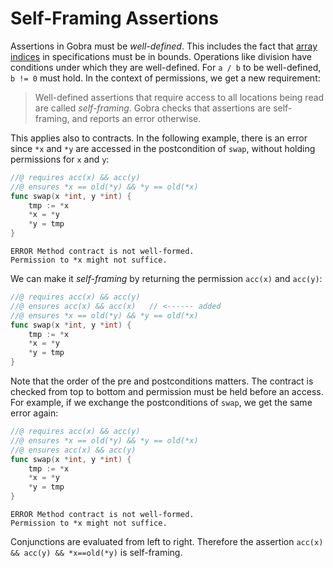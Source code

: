 # Self-Framing Assertions

Assertions in Gobra must be _well-defined_.
This includes the fact that [array indices](./basic-array.md) in specifications must be in bounds.
Operations like division have conditions under which they are well-defined.
For `a / b` to be well-defined, `b != 0` must hold.
In the context of permissions, we get a new requirement:

> Well-defined assertions that require access to all locations being read are called _self-framing_.
> Gobra checks that assertions are self-framing, and reports an error otherwise.

This applies also to contracts.
In the following example, there is an error since `*x` and `*y` are accessed in the postcondition of `swap`,
without holding permissions for `x` and `y`:
``` go
//@ requires acc(x) && acc(y)
//@ ensures *x == old(*y) && *y == old(*x)
func swap(x *int, y *int) {
	tmp := *x
	*x = *y
	*y = tmp
}
```
``` text
ERROR Method contract is not well-formed. 
Permission to *x might not suffice.
```

We can make it _self-framing_ by returning the permission `acc(x)` and `acc(y)`:
``` go
//@ requires acc(x) && acc(y)
//@ ensures acc(x) && acc(x)   // <------ added
//@ ensures *x == old(*y) && *y == old(*x)
func swap(x *int, y *int) {
	tmp := *x
	*x = *y
	*y = tmp
}
```


Note that the order of the pre and postconditions matters.
The contract is checked from top to bottom and permission must be held before an access.
For example, if we exchange the postconditions of `swap`, we get the same error again:
``` go
//@ requires acc(x) && acc(y)
//@ ensures *x == old(*y) && *y == old(*x)
//@ ensures acc(x) && acc(y)
func swap(x *int, y *int) {
	tmp := *x
	*x = *y
	*y = tmp
}
```
``` text
ERROR Method contract is not well-formed. 
Permission to *x might not suffice.
```

Conjunctions are evaluated from left to right.
Therefore the assertion `acc(x) && acc(y) && *x==old(*y)` is self-framing.

